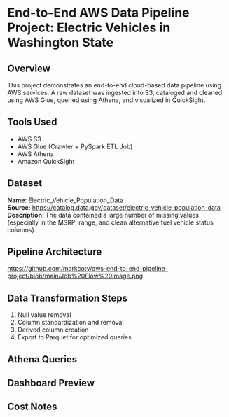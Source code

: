# End-to-End AWS Data Pipeline Project: Electric Vehicles in Washington State

## Overview
This project demonstrates an end-to-end cloud-based data pipeline using AWS services. A raw dataset was ingested into S3, cataloged and cleaned using AWS Glue, queried using Athena, and visualized in QuickSight.

## Tools Used
- AWS S3
- AWS Glue (Crawler + PySpark ETL Job)
- AWS Athena
- Amazon QuickSight

## Dataset
**Name**: Electric_Vehicle_Population_Data  
**Source**: https://catalog.data.gov/dataset/electric-vehicle-population-data 
**Description**: The data contained a large number of missing values (especially in the MSRP, range, and clean alternative fuel vehicle status columns).

## Pipeline Architecture
https://github.com/markcoty/aws-end-to-end-pipeline-project/blob/main/Job%20Flow%20Image.png

## Data Transformation Steps
1. Null value removal
2. Column standardization and removal
3. Derived column creation
4. Export to Parquet for optimized queries

## Athena Queries


## Dashboard Preview


## Cost Notes

